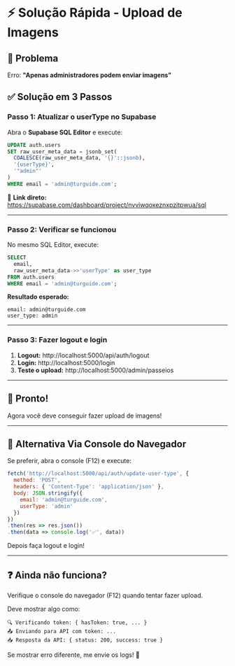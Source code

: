 # ⚡ Solução Rápida - Upload de Imagens

## 🎯 Problema
Erro: **"Apenas administradores podem enviar imagens"**

## ✅ Solução em 3 Passos

### **Passo 1: Atualizar o userType no Supabase**

Abra o **Supabase SQL Editor** e execute:

```sql
UPDATE auth.users
SET raw_user_meta_data = jsonb_set(
  COALESCE(raw_user_meta_data, '{}'::jsonb),
  '{userType}',
  '"admin"'
)
WHERE email = 'admin@turguide.com';
```

📍 **Link direto:** https://supabase.com/dashboard/project/nvviwqoxeznxpzitpwua/sql

---

### **Passo 2: Verificar se funcionou**

No mesmo SQL Editor, execute:

```sql
SELECT 
  email,
  raw_user_meta_data->>'userType' as user_type
FROM auth.users
WHERE email = 'admin@turguide.com';
```

**Resultado esperado:**
```
email: admin@turguide.com
user_type: admin
```

---

### **Passo 3: Fazer logout e login**

1. **Logout:** http://localhost:5000/api/auth/logout
2. **Login:** http://localhost:5000/login
3. **Teste o upload:** http://localhost:5000/admin/passeios

---

## 🎉 Pronto!

Agora você deve conseguir fazer upload de imagens!

---

## 🔧 Alternativa Via Console do Navegador

Se preferir, abra o console (F12) e execute:

```javascript
fetch('http://localhost:5000/api/auth/update-user-type', {
  method: 'POST',
  headers: { 'Content-Type': 'application/json' },
  body: JSON.stringify({
    email: 'admin@turguide.com',
    userType: 'admin'
  })
})
.then(res => res.json())
.then(data => console.log('✅', data))
```

Depois faça logout e login!

---

## ❓ Ainda não funciona?

Verifique o console do navegador (F12) quando tentar fazer upload. 

Deve mostrar algo como:
```
🔍 Verificando token: { hasToken: true, ... }
📤 Enviando para API com token: ...
📥 Resposta da API: { status: 200, success: true }
```

Se mostrar erro diferente, me envie os logs! 🚀
